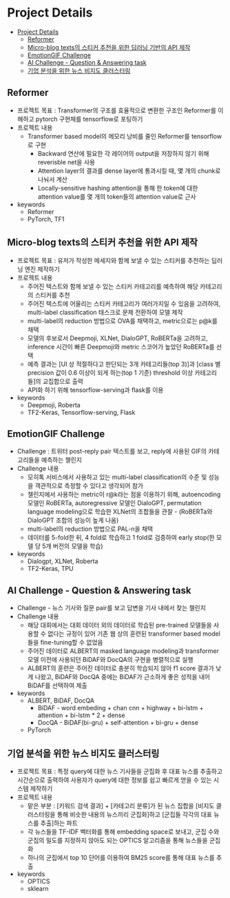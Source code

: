 # Project Details

- [Project Details](#project-details)
  * [Reformer](#reformer)
  * [Micro-blog texts의 스티커 추천을 위한 딥러닝 기반의 API 제작](#micro-blog-texts의-스티커-추천을-위한-딥러닝-기반의-api-제작)
  * [EmotionGIF Challenge](#emotiongif-challenge)
  * [AI Challenge - Question & Answering task](#ai-challenge---question--answering-task)
  * [기업 분석을 위한 뉴스 비지도 클러스터링](#기업-분석을-위한-뉴스-비지도-클러스터링)


## Reformer

- 프로젝트 목표 : Transformer의 구조를 효율적으로 변환한 구조인 Reformer를 이해하고 pytorch 구현체를 tensorflow로 포팅하기
- 프로젝트 내용
    - Transformer based model의 메모리 낭비를 줄인 Reformer를 tensorflow로 구현
        - Backward 연산에 필요한 각 레이어의 output을 저장하지 않기 위해 reverisble net을 사용
        - Attention layer의 결과를 dense layer에 통과시킬 때, 몇 개의 chunk로 나눠서 계산
        - Locally-sensitive hashing attention을 통해 한 token에 대한 attention value를 몇 개의 token들의 attention value로 근사
- keywords
    - Reformer
    - PyTorch, TF1

## Micro-blog texts의 스티커 추천을 위한 API 제작

- 프로젝트 목표 : 유저가 작성한 메세지와 함께 보낼 수 있는 스티커를 추천하는 딥러닝 엔진 제작하기
- 프로젝트 내용
    - 주어진 텍스트와 함께 보낼 수 있는 스티커 카테고리를 예측하여 해당 카테고리의 스티커를 추천
    - 주어진 텍스트에 어울리는 스티커 카테고리가 여러가지일 수 있음을 고려하여, multi-label classification 태스크로 문제 전환하여 모델 제작
    - multi-label의 reduction 방법으로 OVA를 채택하고, metric으로는 p@k를 채택
    - 모델의 후보로서 Deepmoji, XLNet, DialoGPT, RoBERTa을 고려하고, inference 시간이 빠른 Deepmoji와 metric 스코어가 높았던 RoBERTa를 선택
    - 예측 결과는 [UI 상 적절하다고 판단되는 3개 카테고리들(top 3)]과 [class 별 precision 값이 0.6 이상이 되게 하는(top 1 기준) threshold 이상 카테고리들]의 교집합으로 출력
    - API화 하기 위해 tensorflow-serving과 flask를 이용
- keywords
    - Deepmoji, Roberta
    - TF2-Keras, Tensorflow-serving, Flask

## EmotionGIF Challenge

- Challenge : 트위터 post-reply pair 텍스트를 보고, reply에 사용된 GIF의 카테고리들을 예측하는 챌린지
- Challenge 내용
    - 모히톡 서비스에서 사용하고 있는 multi-label classification의 수준 및 성능을 객관적으로 측정할 수 있다고 생각되어 참가
    - 챌린지에서 사용하는 metric이 r@k라는 점을 이용하기 위해, autoencoding 모델인 RoBERTa, autoregressive 모델인 DialoGPT, permutation language modeling으로 학습한 XLNet의 조합들을 관찰 - (RoBERTa와 DialoGPT 조합의 성능이 높게 나옴)
    - multi-label의 reduction 방법으로 PAL-n을 채택
    - 데이터를 5-fold한 뒤, 4 fold로 학습하고 1 fold로 검증하여 early stop(한 모델 당 5개 버전의 모델을 학습)
- keywords
    - Dialogpt, XLNet, Roberta
    - TF2-Keras, TPU

## AI Challenge - Question & Answering task

- Challenge - 뉴스 기사와 질문 pair를 보고 답변을 기사 내에서 찾는 챌린지
- Challenge 내용
    - 해당 대회에서는 대회 데이터 외의 데이터로 학습된 pre-trained 모델들을 사용할 수 없다는 규정이 있어 기존 웹 상의 훈련된 transformer based model들을 fine-tuning할 수 없었음
    - 주어진 데이터로 ALBERT의 masked language modeling과 transformer 모델 이전에 사용되던 BiDAF와 DocQA의 구현을 병렬적으로 실행
    - ALBERT의 훈련은 주어진 데이터로 충분히 학습되지 않아 f1 score 결과가 낮게 나왔고, BiDAF와 DocQA 중에는 BiDAF가 근소하게 좋은 성적을 내어 BiDAF를 선택하여 제출
- keywords
    - ALBERT, BiDAF, DocQA
        - BiDAF - word embeding + chan cnn + highway + bi-lstm + attention + bi-lstm * 2 + dense
        - DocQA - BiDAF(bi-gru) + self-attention + bi-gru + dense
    - PyTorch

## 기업 분석을 위한 뉴스 비지도 클러스터링

- 프로젝트 목표 : 특정 query에 대한 뉴스 기사들을 군집화 후 대표 뉴스를 추출하고 시간순으로 출력하여 사용자가 query에 대한 정보를 쉽고 빠르게 얻을 수 있는 시스템 제작하기
- 프로젝트 내용
    - 맡은 부분 : [키워드 검색 결과] + [카테고리 분류]가 된 뉴스 집합을 [비지도 클러스터링을 통해 비슷한 내용의 뉴스끼리 군집화]하고 [군집들 각각의 대표 뉴스를 추출]하는 파트
    - 각 뉴스들을 TF-IDF 벡터화를 통해 embedding space로 보내고, 군집 수와 군집의 밀도를 지정하지 않아도 되는 OPTICS 알고리즘을 통해 뉴스들을 군집화
    - 하나의 군집에서 top 10 단어를 이용하여 BM25 score를 통해 대표 뉴스를 추출
- keywords
    - OPTICS
    - sklearn